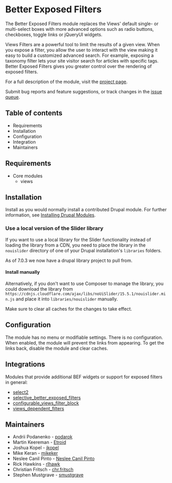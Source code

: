 # Better Exposed Filters

The Better Exposed Filters module replaces the Views' default single-  or
multi-select boxes with more advanced options such as radio buttons, checkboxes,
toggle links or jQueryUI widgets.

Views Filters are a powerful tool to limit the results of a given view. When you
expose a filter, you allow the user to interact with the view making it easy to
build a customized advanced search.  For example,  exposing a taxonomy filter
lets your site visitor search for articles with specific tags.  Better Exposed
Filters gives you greater control over the rendering of exposed filters.

For a full description of the module, visit the
[project page](https://drupal.org/project/better_exposed_filters).

Submit bug reports and feature suggestions, or track changes in the
[issue queue](https://drupal.org/project/issues/better_exposed_filters).


## Table of contents

- Requirements
- Installation
- Configuration
- Integration
- Maintainers


## Requirements

- Core modules
  - views

## Installation

Install as you would normally install a contributed Drupal module. For further
information, see
[Installing Drupal Modules](https://www.drupal.org/docs/extending-drupal/installing-drupal-modules).

### Use a local version of the Slider library

If you want to use a local library for the Slider functionality instead of 
loading the library from a CDN, you need to place the library in the `nouislider`
directory of one of your Drupal installation's `libraries` folders.

As of 7.0.3 we now have a drupal library project to pull from.

#### Install manually

Alternatively, if you don't want to use Composer to manage the library, you could download the library from `https://cdnjs.cloudflare.com/ajax/libs/noUiSlider/15.5.1/nouislider.min.js` and place it into `libraries/nouislider` manually.

Make sure to clear all caches for the changes to take effect.

## Configuration

The module has no menu or modifiable settings. There is no configuration. When
enabled, the module will prevent the links from appearing. To get the links
back, disable the module and clear caches.

## Integrations

Modules that provide additional BEF widgets or support for exposed filters in general:

- [select2](https://www.drupal.org/project/select2)
- [selective_better_exposed_filters](https://www.drupal.org/project/selective_better_exposed_filters)
- [configurable_views_filter_block](https://www.drupal.org/project/configurable_views_filter_block)
- [views_dependent_filters](https://www.drupal.org/project/views_dependent_filters)

## Maintainers

- Andrii Podanenko - [podarok](https://www.drupal.org/u/podarok)
- Martin Keereman - [Etroid](https://www.drupal.org/u/etroid)
- Joshua Kopel - [jkopel](https://www.drupal.org/u/jkopel)
- Mike Keran - [mikeker](https://www.drupal.org/u/mikeker)
- Neslee Canil Pinto - [Neslee Canil Pinto](https://www.drupal.org/u/neslee-canil-pinto)
- Rick Hawkins - [rlhawk](https://www.drupal.org/u/rlhawk)
- Christian Fritsch - [chr.fritsch](https://www.drupal.org/u/chrfritsch)
- Stephen Mustgrave - [smustgrave](https://www.drupal.org/u/smustgrave)
